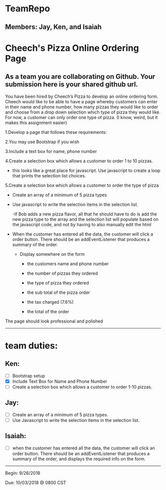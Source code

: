 # TeamRepo
## Members: Jay, Ken, and Isaiah

# Cheech's Pizza Online Ordering Page
## As a team you are collaborating on Github.  Your submission here is your shared github url.

You have been hired by Cheech’s Pizza to develop an online ordering form. Cheech would like to be able to have a page whereby customers can enter in their name and phone number, how many pizzas they would like to order and choose from a drop down selection which type of pizza they would like. For now, a customer can only order one type of pizza. (I know, weird, but it makes this assignment easier)

1.Develop a page that follows these requirements:

2.You may use Bootstrap if you wish

3.Include a text box for name, phone number

4.Create a selection box which allows a customer to order 1 to 10 pizzas.

  - this looks like a great place for javascript. Use javascript to create a loop that prints the selection list choices.
  
5.Create a selection box which allows a customer to order the type of pizza

  - Create an array of a minimum of 5 pizza types
  
  - Use javascript to write the selection items in the selection list.
  
    -If Bob adds a new pizza flavor, all that he should have to do is add the new pizza type to the array and the selection list will          populate based on the javascript code, and not by having to also manually edit the html
    
  - When the customer has entered all the data, the customer will click a order button. There should be an addEventListener that             produces a summary of the order.
    - Display somewhere on the form
      
      - the customers name and phone number
        
      - the number of pizzas they ordered
        
      - the type of pizza they ordered

      - the sub total of the pizza order

      - the tax charged (7.6%)

      - the total of the order

The page should look professional and polished
_______________________________________________________________________________________________________________________________
# team duties:
## Ken:
- [ ] Bootstrap setup
- [x] Include Text Box for Name and Phone Number
- [ ] Create a selection box which allows a customer to order 1-10 pizzas. 

## Jay: 
- [ ] Create an array of a minimum of 5 pizza types.
- [ ] Use Javascript to write the selection items in the selection list.

## Isaiah:
- [ ] when the customer has entered all the data, the customer will click an order button.  There should be an addEventListener that produces a summary of the order, and displays the required info on the form.
________________________________________________________________________________________________________________________________
Begin:  9/26/2018 

Due:    10/03/2018 @ 0800 CST
